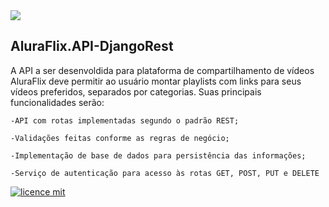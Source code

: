 <img src="https://camo.githubusercontent.com/fafa58018b42e732e730bb9675e3b21e0a9b6892c4bd5679e1cc16ad9d1a4b30/68747470733a2f2f7777772e616c7572612e636f6d2e62722f6173736574732f696d672f6368616c6c656e6765732f6261636b2d656e642f6368616c6c656e6765732d6c6f676f2d322e313632353039303932342e737667" />

## AluraFlix.API-DjangoRest


A API a ser desenvoldida para plataforma de compartilhamento de vídeos AluraFlix deve permitir ao usuário montar playlists com links para seus vídeos preferidos, separados por categorias. Suas principais funcionalidades serão:


    -API com rotas implementadas segundo o padrão REST;

    -Validações feitas conforme as regras de negócio; 

    -Implementação de base de dados para persistência das informações;
    
    -Serviço de autenticação para acesso às rotas GET, POST, PUT e DELETE

[![licence mit](https://img.shields.io/badge/licence-MIT-blue.svg)](https://github.com/imersao-alura/aluraflix/blob/master/LICENSE)
